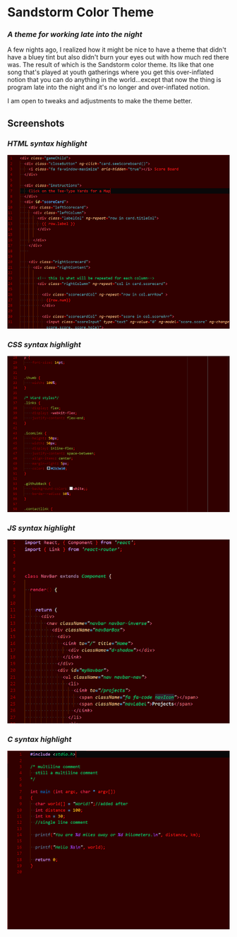 # **Sandstorm Color Theme**
### _A theme for working late into the night_

A few nights ago, I realized how it might be nice to have a theme that didn't have a bluey tint but also didn't burn your eyes out with how much red there was. The result of which is the Sandstorm color theme. Its like that one song that's played at youth gatherings where you get this over-inflated notion that you can do anything in the world...except that now the thing is program late into the night and it's no longer and over-inflated notion.

I am open to tweaks and adjustments to make the theme better.

## Screenshots

### *HTML syntax highlight*
![HTML syntax highlight]( ./Screenshots/html_example.png )
### *CSS syntax highlight*
![CSS syntax highlight]( ./Screenshots/css_example.png )
### *JS syntax highlight*
![JavaScript syntax highlight]( ./Screenshots/js_example.png )
### *C syntax highlight*
![C syntax highlight]( ./Screenshots/c_example.PNG )
